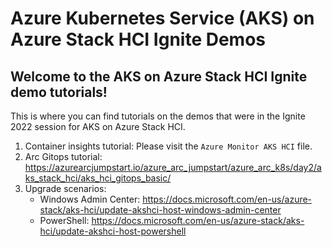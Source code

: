 # Azure Kubernetes Service (AKS) on Azure Stack HCI Ignite Demos

## Welcome to the AKS on Azure Stack HCI Ignite demo tutorials!

This is where you can find tutorials on the demos that were in the Ignite 2022 session for AKS on Azure Stack HCI.

1. Container insights tutorial: Please visit the `Azure Monitor AKS HCI` file.
2. Arc Gitops tutorial: https://azurearcjumpstart.io/azure_arc_jumpstart/azure_arc_k8s/day2/aks_stack_hci/aks_hci_gitops_basic/
3. Upgrade scenarios:
    - Windows Admin Center: https://docs.microsoft.com/en-us/azure-stack/aks-hci/update-akshci-host-windows-admin-center
    - PowerShell: https://docs.microsoft.com/en-us/azure-stack/aks-hci/update-akshci-host-powershell
